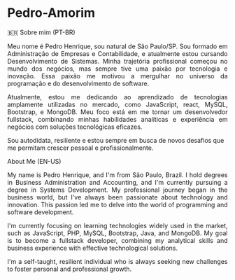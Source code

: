 <p align="center"> <b> <h1> Pedro-Amorim</h1></b> </p>

<p align="justify"> 🇧🇷 Sobre mim (PT-BR)</p>
<p align="justify">Meu nome é Pedro Henrique, sou natural de São Paulo/SP. Sou formado em Administração de Empresas e Contabilidade, e atualmente estou cursando Desenvolvimento de Sistemas. Minha trajetória profissional começou no mundo dos negócios, mas sempre tive uma paixão por tecnologia e inovação. 
Essa paixão me motivou a mergulhar no universo da programação e do desenvolvimento de software.</p>

<p align="justify"> Atualmente, estou me dedicando ao aprendizado de tecnologias amplamente utilizadas no mercado, como JavaScript, react, MySQL, Bootstrap, e MongoDB. Meu foco está em me tornar um desenvolvedor fullstack, combinando minhas habilidades analíticas e experiência em negócios com soluções tecnológicas eficazes.</p>

Sou autodidata, resiliente e estou sempre em busca de novos desafios que me permitam crescer pessoal e profissionalmente.

<p align="justify"> About Me (EN-US) </p>
<p align="justify">My name is Pedro Henrique, and I'm from São Paulo, Brazil. I hold degrees in Business Administration and Accounting, and I'm currently pursuing a degree in Systems Development. My professional journey began in the business world, but I've always been passionate about technology and innovation. This passion led me to delve into the world of programming and software development.</p>

<p align="justify">I'm currently focusing on learning technologies widely used in the market, such as JavaScript, PHP, MySQL, Bootstrap, Java, and MongoDB. My goal is to become a fullstack developer, combining my analytical skills and business experience with effective technological solutions.</p>

<p align="justify"> I'm a self-taught, resilient individual who is always seeking new challenges to foster personal and professional growth.</p>
